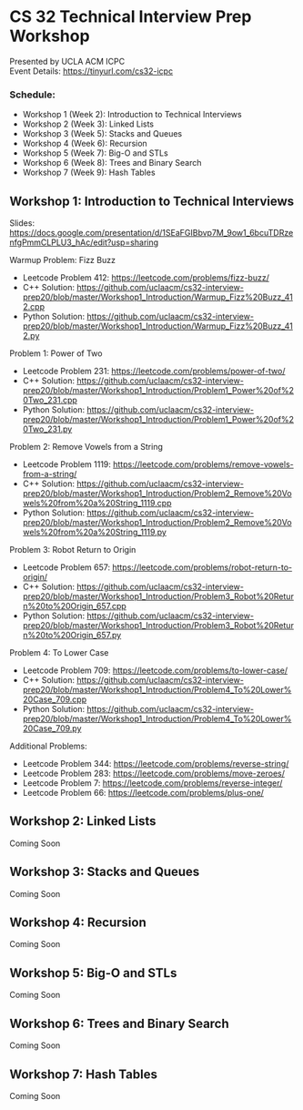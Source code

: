 # CS 32 Technical Interview Prep Workshop
Presented by UCLA ACM ICPC  
Event Details: https://tinyurl.com/cs32-icpc

### Schedule:  
  * Workshop 1 (Week 2): Introduction to Technical Interviews  
  * Workshop 2 (Week 3): Linked Lists  
  * Workshop 3 (Week 5): Stacks and Queues  
  * Workshop 4 (Week 6): Recursion  
  * Workshop 5 (Week 7): Big-O and STLs  
  * Workshop 6 (Week 8): Trees and Binary Search  
  * Workshop 7 (Week 9): Hash Tables  

## Workshop 1: Introduction to Technical Interviews
Slides: https://docs.google.com/presentation/d/1SEaFGIBbvp7M_9ow1_6bcuTDRzenfgPmmCLPLU3_hAc/edit?usp=sharing

Warmup Problem: Fizz Buzz    
   * Leetcode Problem 412: https://leetcode.com/problems/fizz-buzz/  
   * C++ Solution: https://github.com/uclaacm/cs32-interview-prep20/blob/master/Workshop1_Introduction/Warmup_Fizz%20Buzz_412.cpp  
   * Python Solution: https://github.com/uclaacm/cs32-interview-prep20/blob/master/Workshop1_Introduction/Warmup_Fizz%20Buzz_412.py  
   
Problem 1: Power of Two  
   * Leetcode Problem 231: https://leetcode.com/problems/power-of-two/
   * C++ Solution: https://github.com/uclaacm/cs32-interview-prep20/blob/master/Workshop1_Introduction/Problem1_Power%20of%20Two_231.cpp  
   * Python Solution: https://github.com/uclaacm/cs32-interview-prep20/blob/master/Workshop1_Introduction/Problem1_Power%20of%20Two_231.py  

Problem 2: Remove Vowels from a String  
   * Leetcode Problem 1119: https://leetcode.com/problems/remove-vowels-from-a-string/
   * C++ Solution: https://github.com/uclaacm/cs32-interview-prep20/blob/master/Workshop1_Introduction/Problem2_Remove%20Vowels%20from%20a%20String_1119.cpp  
   * Python Solution: https://github.com/uclaacm/cs32-interview-prep20/blob/master/Workshop1_Introduction/Problem2_Remove%20Vowels%20from%20a%20String_1119.py 

Problem 3: Robot Return to Origin  
   * Leetcode Problem 657: https://leetcode.com/problems/robot-return-to-origin/   
   * C++ Solution: https://github.com/uclaacm/cs32-interview-prep20/blob/master/Workshop1_Introduction/Problem3_Robot%20Return%20to%20Origin_657.cpp   
   * Python Solution: https://github.com/uclaacm/cs32-interview-prep20/blob/master/Workshop1_Introduction/Problem3_Robot%20Return%20to%20Origin_657.py 
   
Problem 4: To Lower Case   
   * Leetcode Problem 709: https://leetcode.com/problems/to-lower-case/
   * C++ Solution: https://github.com/uclaacm/cs32-interview-prep20/blob/master/Workshop1_Introduction/Problem4_To%20Lower%20Case_709.cpp  
   * Python Solution: https://github.com/uclaacm/cs32-interview-prep20/blob/master/Workshop1_Introduction/Problem4_To%20Lower%20Case_709.py 
   
Additional Problems:  
   * Leetcode Problem 344: https://leetcode.com/problems/reverse-string/
   * Leetcode Problem 283: https://leetcode.com/problems/move-zeroes/
   * Leetcode Problem 7: https://leetcode.com/problems/reverse-integer/
   * Leetcode Problem 66: https://leetcode.com/problems/plus-one/

## Workshop 2: Linked Lists
Coming Soon

## Workshop 3: Stacks and Queues
Coming Soon

## Workshop 4: Recursion
Coming Soon 

## Workshop 5: Big-O and STLs
Coming Soon

## Workshop 6: Trees and Binary Search
Coming Soon

## Workshop 7: Hash Tables
Coming Soon
